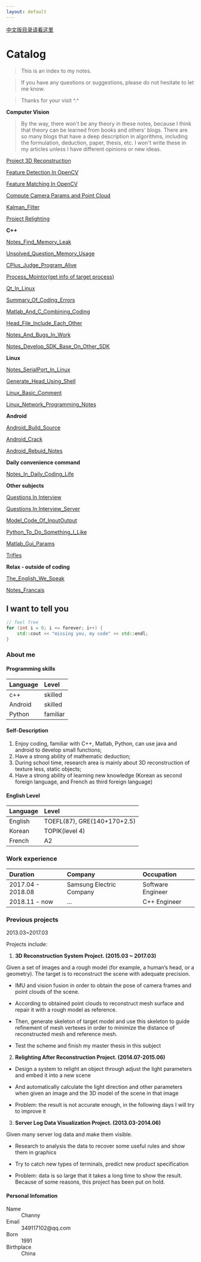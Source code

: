 ```yaml
---
layout: default
---
```


[中文版目录请看这里](./Index_Chinese)

# Catalog

>This is an index to my notes. 

>If you have any questions or suggestions, please do not hesitate to let me know.

>Thanks for your visit ^.^

**Computer Vision**

>By the way, there won't be any theory in these notes, because I think that theory can be learned from books and others' blogs. There are so many blogs that have a deep description in algorithms, including the formulation, deduction, paper, thesis, etc. I won't write these in my articles unless I have different opinions or new ideas.

[Project 3D Reconstruction](./blog/CV/Project_3D_Reconstruction.html)

[Feature Detection In OpenCV](./blog/CV/Feature_Detection_In_OpenCV.html)

[Feature Matching In OpenCV](./blog/CV/Feature_Matching_In_OpenCV.html)

[Compute Camera Params and Point Cloud](./blog/CV/Compute_Camera_Params_and_Point_Cloud.html)

[Kalman_Filter](./blog/CV/Kalman_Filter)

[Project Relighting](./blog/CV/Project_Relighting.html)

**C++**

[Notes_Find_Memory_Leak](./blog/C++/Notes_Find_Memory_Leak)

[Unsolved_Question_Memory_Usage](./blog/C++/Unsolved_Question_Memory_Usage)

[CPlus_Judge_Program_Alive](./blog/CPlus_Judge_Program_Alive)

[Process_Mointor(get info of target process)](./blog/C++/Process_Monitor)

[Qt_In_Linux](./blog/linux/Qt_In_Linux)

[Summary_Of_Coding_Errors](./blog/C++/Summary_Of_Coding_Errors)

[Matlab_And_C_Combining_Coding](./blog/C++/Matlab_And_C_Combining_Coding)

[Head_File_Include_Each_Other](./blog/C++/Head_File_Include_Each_Other)

[Notes_And_Bugs_In_Work](./blog/C++/Notes_And_Bugs_In_Work)

[Notes_Develop_SDK_Base_On_Other_SDK](./blog/C++/Notes_Develop_SDK_Base_On_Other_SDK)

**Linux**

[Notes_SerialPort_In_Linux](./blog/linux/Notes_SerialPort_In_Linux)

[Generate_Head_Using_Shell](./blog/tools/Generate_Head_Using_Shell.html)

[Linux_Basic_Comment](./blog/linux/Linux_Basic_Comment)

[Linux_Network_Programming_Notes](./blog/linux/Linux_Network_Programming_Notes)

**Android**

[Android_Build_Source](./blog/Android/Android_Build_Source)

[Android_Crack](./blog/Android/Android_Crack.html)

[Android_Rebuid_Notes](./blog/Android/Android_Rebuid_Notes)

**Daily convenience command**

[Notes_In_Daily_Coding_Life](./blog/Notes_In_Daily_Coding_Life)

**Other subjects**

[Questions In Interview](./blog/Questions_In_Interview.html)

[Questions In Interview_Server](./blog/Questions_In_Interview_Server.html)

[Model_Code_Of_InputOutput](./blog/others/Model_Code_Of_InputOutput)

[Python_To_Do_Something_I_Like](./blog/others/Python_To_Do_Something_I_Like)

[Matlab_Gui_Params](./blog/others/Matlab_Gui_Params)

[Trifles](./blog/Trifles.html)

**Relax - outside of coding**

[The_English_We_Speak](./fun/Notes_The_English_We_Speak)

[Notes_Francais](./fun/Notes_Francais)

## I want to tell you

```c++
// feel free
for (int i = 0; i <= forever; i++) {
	std::cout << "missing you, my code" << std::endl;
}
```

### About me

#### Programming skills

| Language     | Level             |
|:-------------|:------------------|
| c++          | skilled           |
| Android      | skilled           |
| Python       | familiar          |

#### Self-Description

1. Enjoy coding, familiar with C++, Matlab, Python, can use java and android to develop small functions;
2. Have a strong ability of mathematic deduction;
3. During school time, research area is mainly about 3D reconstruction of texture less, static objects;
4. Have a strong ability of learning new knowledge (Korean as second foreign language, and French as third foreign language)

#### English Level

| Language     | Level                      |
|:-------------|:---------------------------|
| English      | TOEFL(87), GRE(140+170+2.5)|
| Korean       | TOPIK(level 4)             |
| French       | A2                         |

### Work experience

| Duration          | Company                           | Occupation        |
|:------------------|:----------------------------------|:------------------|
| 2017.04 - 2018.08 | Samsung Electric Company          | Software Engineer |
| 2018.11 - now 	| ...								| C++ Engineer   	|

### Previous projects

2013.03~2017.03

Projects include:

1. **3D Reconstruction System Project. (2015.03 ~ 2017.03)**

Given a set of images and a rough model (for example, a human’s head, or a geometry). The target is to reconstruct the scene with adequate precision.

- IMU and vision fusion in order to obtain the pose of camera frames and point clouds of the scene.

- According to obtained point clouds to reconstruct mesh surface and repair it with a rough model as reference.

- Then, generate skeleton of target model and use this skeleton to guide refinement of mesh vertexes in order to minimize the distance of reconstructed mesh and reference mesh.

- Test the scheme and finish my master thesis in this subject

2. **Relighting After Reconstruction Project. (2014.07-2015.06)**

- Design a system to relight an object through adjust the light parameters and embed it into a new scene

- And automatically calculate the light direction and other parameters when given an image and the 3D model of the scene in that image

- Problem: the result is not accurate enough, in the following days I will try to improve it

3. **Server Log Data Visualization Project. (2013.03-2014.06)**

Given many server log data and make them visible.

- Research to analysis the data to recover some useful rules and show them in graphics

- Try to catch new types of terminals, predict new product specification

- Problem: data is so large that it takes a long time to show the result. Because of some reasons, this project has been put on hold.

#### Personal Infomation

<dl>
<dt>Name</dt>
<dd>Channy</dd>
<dt>Email</dt>
<dd>349117102@qq.com</dd>
<dt>Born</dt>
<dd>1991</dd>
<dt>Birthplace</dt>
<dd>China</dd>
</dl>

